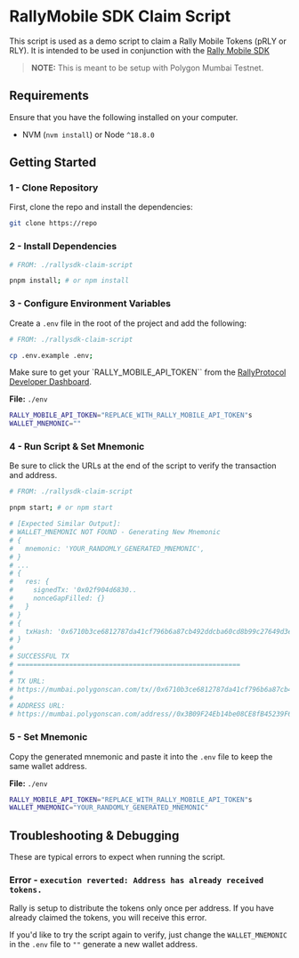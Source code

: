 # RallyMobile SDK Claim Script

This script is used as a demo script to claim a Rally Mobile Tokens (pRLY or RLY). 
It is intended to be used in conjunction with the [Rally Mobile SDK](https://github.com/rally-dfs/rly-network-mobile-sdk)

> **NOTE:** This is meant to be setup with Polygon Mumbai Testnet.

## Requirements

Ensure that you have the following installed on your computer.

- NVM (`nvm install`) or Node `^18.8.0`

## Getting Started

### 1 - Clone Repository

First, clone the repo and install the dependencies:

```bash
git clone https://repo
```

### 2 - Install Dependencies

```bash
# FROM: ./rallysdk-claim-script

pnpm install; # or npm install
```

### 3 - Configure Environment Variables

Create a `.env` file in the root of the project and add the following:

```bash
# FROM: ./rallysdk-claim-script

cp .env.example .env;
```

Make sure to get your `RALLY_MOBILE_API_TOKEN`` from the [RallyProtocol Developer Dashboard](https://app.rallyprotocol.com/signup).

**File:** `./env`

```bash
RALLY_MOBILE_API_TOKEN="REPLACE_WITH_RALLY_MOBILE_API_TOKEN"s
WALLET_MNEMONIC=""
```

### 4 - Run Script & Set Mnemonic

Be sure to click the URLs at the end of the script to verify the transaction and address.

```bash
# FROM: ./rallysdk-claim-script

pnpm start; # or npm start

# [Expected Similar Output]:
# WALLET_MNEMONIC NOT FOUND - Generating New Mnemonic
# {
#   mnemonic: 'YOUR_RANDOMLY_GENERATED_MNEMONIC',
# }
# ...
# {
#   res: {
#     signedTx: '0x02f904d6830..
#     nonceGapFilled: {}
#   }
# }
# {
#   txHash: '0x6710b3ce6812787da41cf796b6a87cb492ddcba60cd8b99c27649d3e2d926117'
# }
# 
# SUCCESSFUL TX
# ========================================================
# 
# TX URL:
# https://mumbai.polygonscan.com/tx//0x6710b3ce6812787da41cf796b6a87cb492ddcba60cd8b99c27649d3e2d926117
# 
# ADDRESS URL:
# https://mumbai.polygonscan.com/address//0x3B09F24Eb14be08CE8fB45239F6076ab478A5A27
```

### 5 - Set Mnemonic

Copy the generated mnemonic and paste it into the `.env` file to keep the same wallet address.

**File:** `./env`

```bash
RALLY_MOBILE_API_TOKEN="REPLACE_WITH_RALLY_MOBILE_API_TOKEN"s
WALLET_MNEMONIC="YOUR_RANDOMLY_GENERATED_MNEMONIC"
```

## Troubleshooting & Debugging

These are typical errors to expect when running the script.

### Error - `execution reverted: Address has already received tokens.`

Rally is setup to distribute the tokens only once per address. If you have already claimed the tokens, you will receive this error.

If you'd like to try the script again to verify, just change the `WALLET_MNEMONIC` in the `.env` file to `""` generate a new wallet address.

